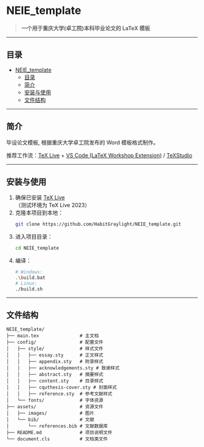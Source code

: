# NEIE_template

> **一个用于重庆大学(卓工院)本科毕业论文的 LaTeX 模板**  

---

## 目录

- [NEIE\_template](#neie_template)
  - [目录](#目录)
  - [简介](#简介)
  - [安装与使用](#安装与使用)
  - [文件结构](#文件结构)

---

## 简介

毕设论文模板, 根据重庆大学卓工院发布的 Word 模板格式制作。

推荐工作流：[TeX Live](https://www.tug.org/texlive/) + [VS Code (LaTeX Workshop Extension)](https://code.visualstudio.com/) / [TeXStudio](https://www.texstudio.org/)

---

## 安装与使用

1. 确保已安装 [TeX Live](https://www.tug.org/texlive/)  
     （测试环境为 TeX Live 2023）
2. 克隆本项目到本地：
     ```bash
     git clone https://github.com/HabitGraylight/NEIE_template.git
     ```
3. 进入项目目录：
     ```bash
     cd NEIE_template
     ```
4. 编译：
     ```bash
     # Windows:
     .\build.bat
     # Linux:
     ./build.sh
     ```

---

## 文件结构

```plaintext
NEIE_template/
├── main.tex               # 主文档
├── config/                # 配置文件
│   ├── style/             # 样式文件
│   │   ├── essay.sty      # 正文样式
│   │   ├── appendix.sty   # 附录样式
│   │   ├── acknowledgements.sty # 致谢样式
│   │   ├── abstract.sty   # 摘要样式
│   │   ├── content.sty    # 目录样式
│   │   ├── cquthesis-cover.sty # 封面样式
│   │   ├── reference.sty  # 参考文献样式
│   └── fonts/             # 字体资源
├── assets/                # 资源文件
│   ├── images/            # 图片
│   └── bib/               # 文献
│       └── references.bib # 文献数据库
├── README.md              # 项目说明文件
└── document.cls           # 文档类文件
```